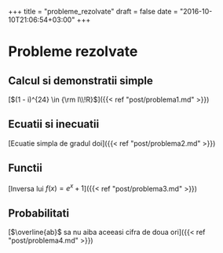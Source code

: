 +++
title = "probleme_rezolvate"
draft = false
date = "2016-10-10T21:06:54+03:00"
+++

# Probleme rezolvate

## Calcul si demonstratii simple

[$(1 - i)^{24} \in {\rm I\\!R}$]({{< ref "post/problema1.md" >}})

## Ecuatii si inecuatii

[Ecuatie simpla de gradul doi]({{< ref "post/problema2.md" >}})

## Functii

[Inversa lui $f(x) = e^x + 1$]({{< ref "post/problema3.md" >}})

## Probabilitati

[$\overline{ab}$ sa nu aiba aceeasi cifra de doua ori]({{< ref "post/problema4.md" >}})